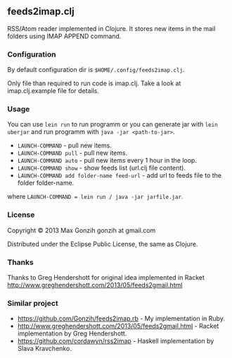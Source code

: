 ## feeds2imap.clj

RSS/Atom reader implemented in Clojure.
It stores new items in the mail folders using IMAP APPEND command.

### Configuration
By default configuration dir is `$HOME/.config/feeds2imap.clj`.

Only file than required to run code is imap.clj. Take a look at imap.clj.example file for details.

### Usage
You can use `lein run` to run programm or you can generate jar with `lein uberjar` and run programm with `java -jar <path-to-jar>`.

* `LAUNCH-COMMAND` - pull new items.
* `LAUNCH-COMMAND pull` - pull new items.
* `LAUNCH-COMMAND auto` - pull new items every 1 hour in the loop.
* `LAUNCH-COMMAND show` - show feeds list (url.clj file content).
* `LAUNCH-COMMAND add folder-name feed-url` - add url to feeds file to the folder folder-name.

where `LAUNCH-COMMAND = lein run / java -jar jarfile.jar`.

### License

Copyright © 2013 Max Gonzih gonzih at gmail.com

Distributed under the Eclipse Public License, the same as Clojure.

### Thanks
Thanks to Greg Hendershott for original idea implemented in Racket
http://www.greghendershott.com/2013/05/feeds2gmail.html

### Similar project
* https://github.com/Gonzih/feeds2imap.rb - My implementation in Ruby.
* http://www.greghendershott.com/2013/05/feeds2gmail.html - Racket implementation by Greg Hendershott.
* https://github.com/cordawyn/rss2imap - Haskell implementation by Slava Kravchenko.
